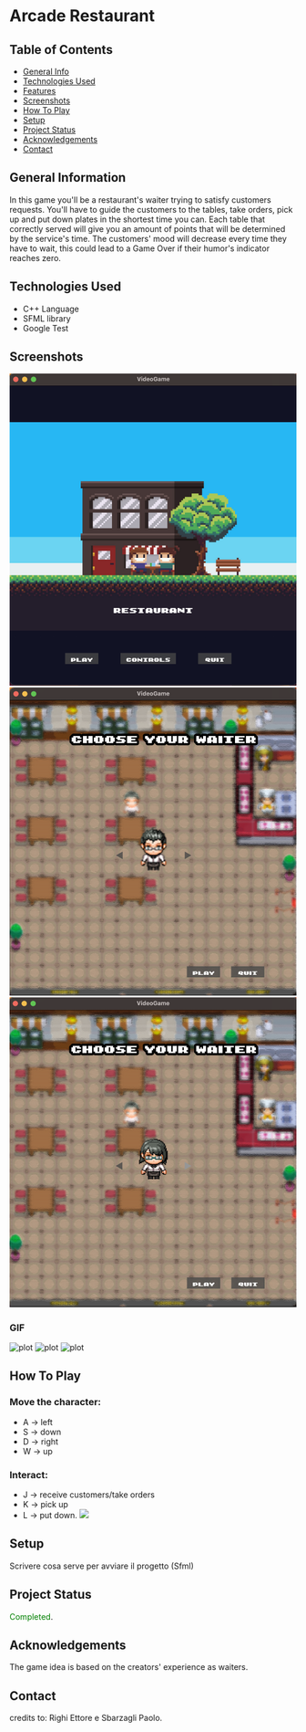 # Arcade Restaurant

## Table of Contents
* [General Info](#general-information)
* [Technologies Used](#technologies-used)
* [Features](#features)
* [Screenshots](#screenshots)
* [How To Play](#how-to-play)
* [Setup](#setup)
* [Project Status](#project-status)
* [Acknowledgements](#acknowledgements)
* [Contact](#contact)

## General Information
In this game you'll be a restaurant's waiter trying to satisfy customers requests.
You'll have to guide the customers to the tables, take orders, pick up and put down plates in the shortest time you can.
Each table that correctly served will give you an amount of points that will be determined by the service's time.
The customers' mood will decrease every time they have to wait, this could lead to a Game Over if their humor's indicator reaches zero.

## Technologies Used
- C++ Language
- SFML library
- Google Test

## Screenshots

![plot](./imgReadme/MainMenu.png)
![plot](./imgReadme/MaleWaiter.png)
![plot](./imgReadme/FemaleWaiter.png)
### GIF

![plot](./imgReadme/CustomersToTable.gif)
![plot](./imgReadme/CookingChef.gif)
![plot](./imgReadme/LeavingCustomers.gif)
## How To Play
### Move the character: 
- A -> left 
- S -> down 
- D -> right 
- W -> up
### Interact: 
- J -> receive customers/take orders
- K -> pick up
- L -> put down.
![](imgReadme/HowTo.png)

## Setup
Scrivere cosa serve per avviare il progetto (Sfml)

## Project Status
<span style="color:green">Completed</span>.

## Acknowledgements
The game idea is based on the creators' experience as waiters.

## Contact
credits to: Righi Ettore e Sbarzagli Paolo.
